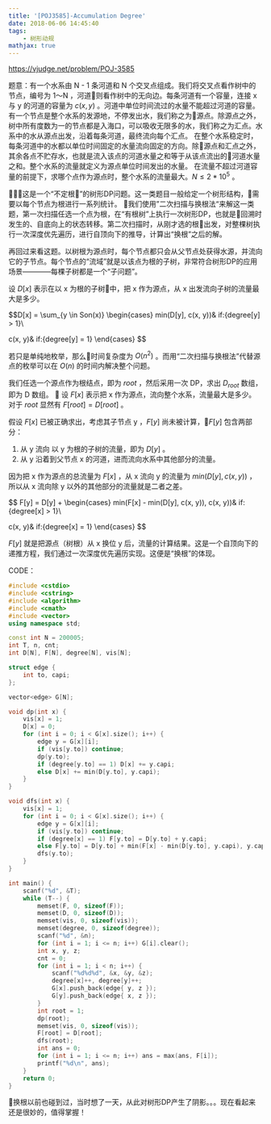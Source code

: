```yaml
---
title: '[POJ3585]-Accumulation Degree'
date: 2018-06-06 14:45:40
tags:
    - 树形动规
mathjax: true
---
```


https://vjudge.net/problem/POJ-3585

题意：有一个水系由 N - 1 条河道和 N 个交叉点组成。我们将交叉点看作树中的节点，编号为 1～N ，河道则看作树中的无向边。每条河道有一个容量，连接 x 与 y 的河道的容量为 $c(x, y)$ 。河道中单位时间流过的水量不能超过河道的容量。
有一个节点是整个水系的发源地，不停发出水，我们称之为源点。除源点之外，树中所有度数为一的节点都是入海口，可以吸收无限多的水，我们称之为汇点。水系中的水从源点出发，沿着每条河道，最终流向每个汇点。
在整个水系稳定时，每条河道中的水都以单位时间固定的水量流向固定的方向。除源点和汇点之外，其余各点不贮存水，也就是流入该点的河道水量之和等于从该点流出的河道水量之和。整个水系的流量就定义为源点单位时间发出的水量。
在流量不超过河道容量的前提下，求哪个点作为源点时，整个水系的流量最大。$N \leq 2 * 10^5$ 。

这是一个“不定根”的树形DP问题。这一类题目一般给定一个树形结构，需要以每个节点为根进行一系列统计。
我们使用”二次扫描与换根法“来解这一类题，第一次扫描任选一个点为根，在“有根树”上执行一次树形DP，也就是回溯时发生的、自底向上的状态转移。第二次扫描时，从刚才选的根出发，对整棵树执行一次深度优先遍历，进行自顶向下的推导，计算出“换根”之后的解。

再回过来看这题。以树根为源点时，每个节点都只会从父节点处获得水源，并流向它的子节点。每个节点的“流域”就是以该点为根的子树，非常符合树形DP的应用场景————每棵子树都是一个“子问题”。

设 $D[x]$ 表示在以 x 为根的子树中，把 x 作为源点，从 x 出发流向子树的流量最大是多少。

$$D[x] = \sum_{y \in Son(x)}
\begin{cases}
min(D[y], c(x, y))& if:{degree[y] > 1}\\

c(x, y)& if:{degree[y] = 1}
\end{cases}
$$

若只是单纯地枚举，那么时间复杂度为 $O(n^2)$ 。而用“二次扫描与换根法”代替源点的枚举可以在 $O(n)$ 的时间内解决整个问题。

我们任选一个源点作为根结点，即为 $root$ ，然后采用一次 DP，求出 $D_{root}$ 数组，即为 D 数组。

设 $F[x]$ 表示把 x 作为源点，流向整个水系，流量最大是多少。对于 $root$ 显然有 $F[root] = D[root]$ 。

假设 $F[x]$ 已被正确求出，考虑其子节点 y ，$F[y]$ 尚未被计算，$F[y]$ 包含两部分：

1. 从 y 流向 以 y 为根的子树的流量，即为 $D[y]$ 。
2. 从 y 沿着到父节点 x 的河道，进而流向水系中其他部分的流量。

因为把 x 作为源点的总流量为 $F[x]$ ，从 x 流向 y 的流量为 $min(D[y], c(x, y))$ ，所以从 x 流向除 y 以外的其他部分的流量就是二者之差。

$$ F[y] = D[y] +
\begin{cases}
min(F[x] - min(D[y], c(x, y)), c(x, y))& if:{degree[x] > 1}\\

c(x, y)& if:{degree[x] = 1}
\end{cases}
$$

$F[y]$ 就是把源点（树根）从 x 换位 y 后，流量的计算结果。这是一个自顶向下的递推方程，我们通过一次深度优先遍历实现。这便是“换根”的体现。

CODE：
``` c++
#include <cstdio>
#include <cstring>
#include <algorithm>
#include <cmath>
#include <vector>
using namespace std;

const int N = 200005;
int T, n, cnt;
int D[N], F[N], degree[N], vis[N];

struct edge {
    int to, capi;
};

vector<edge> G[N];

void dp(int x) {
    vis[x] = 1;
    D[x] = 0;
    for (int i = 0; i < G[x].size(); i++) {
        edge y = G[x][i];
        if (vis[y.to]) continue;
        dp(y.to);
        if (degree[y.to] == 1) D[x] += y.capi;
        else D[x] += min(D[y.to], y.capi);
    }
}

void dfs(int x) {
    vis[x] = 1;
    for (int i = 0; i < G[x].size(); i++) {
        edge y = G[x][i];
        if (vis[y.to]) continue;
        if (degree[x] == 1) F[y.to] = D[y.to] + y.capi;
        else F[y.to] = D[y.to] + min(F[x] - min(D[y.to], y.capi), y.capi);
        dfs(y.to);
    }
}

int main() {
    scanf("%d", &T);
    while (T--) {
        memset(F, 0, sizeof(F));
        memset(D, 0, sizeof(D));
        memset(vis, 0, sizeof(vis));
        memset(degree, 0, sizeof(degree));
        scanf("%d", &n);
        for (int i = 1; i <= n; i++) G[i].clear();
        int x, y, z;
        cnt = 0;
        for (int i = 1; i < n; i++) {
            scanf("%d%d%d", &x, &y, &z);
            degree[x]++, degree[y]++;
            G[x].push_back(edge{ y, z });
            G[y].push_back(edge{ x, z });
        }
        int root = 1;
        dp(root);
        memset(vis, 0, sizeof(vis));
        F[root] = D[root];
        dfs(root);
        int ans = 0;
        for (int i = 1; i <= n; i++) ans = max(ans, F[i]);
        printf("%d\n", ans);
    }
    return 0;
}
```

换根以前也碰到过，当时想了一天，从此对树形DP产生了阴影。。。现在看起来还是很妙的，值得掌握！